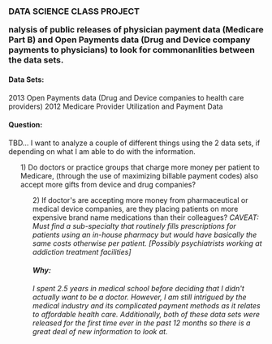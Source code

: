 <h3>DATA SCIENCE CLASS PROJECT

nalysis of public releases of physician payment data (Medicare Part B) and Open Payments data (Drug and Device company payments to physicians) to look for commonanlities between the data sets.

<h4>Data Sets:</h4>
2013 Open Payments data (Drug and Device companies to health care providers)
2012 Medicare Provider Utilization and Payment Data

<h4>Question:</h4>
TBD... I want to analyze a couple of different things using the 2 data sets, if depending on what I am able to do with the information.
<ol>1) Do doctors or practice groups that charge more money per patient to Medicare, (through the use of maximizing billable payment codes) also accept more gifts from device and drug companies?
<ol>2) If doctor's are accepting more money from pharmaceutical or medical device companies, are they placing patients on more expensive brand name medications than their colleagues?
<i>CAVEAT: Must find a sub-specialty that routinely fills prescriptions for patients using an in-house pharmacy but would have basically the same costs otherwise per patient. [Possibly psychiatrists working at addiction treatment facilities]

<h4>Why:</h4>
I spent 2.5 years in medical school before deciding that I didn't actually want to be a doctor. However, I am still intrigued by the medical industry and its complicated payment methods as it relates to affordable health care. Additionally, both of these data sets were released for the first time ever in the past 12 months so there is a great deal of new information to look at.
